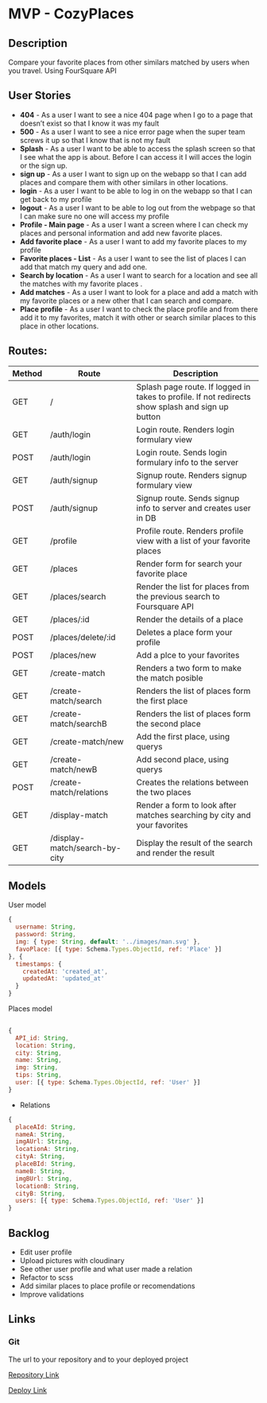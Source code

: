 # MVP - CozyPlaces 

## Description

Compare your favorite places from other similars matched by users when you travel. Using FourSquare API

## User Stories

- **404** - As a user I want to see a nice 404 page when I go to a page that doesn’t exist so that I know it was my fault
- **500** - As a user I want to see a nice error page when the super team screws it up so that I know that is not my fault
- **Splash** - As a user I want to be able to access the splash screen so that I see what the app is about. Before I can access it I will acces the login or the sign up.
- **sign up** - As a user I want to sign up on the webapp so that I can add places and compare them with other similars in other locations.
- **login** - As a user I want to be able to log in on the webapp so that I can get back to my profile
- **logout** - As a user I want to be able to log out from the webpage so that I can make sure no one will access my profile
- **Profile - Main page** - As a user I want a screen where I can check my places and personal information and add new favorite places. 
- **Add favorite place** - As a user I want to add my favorite places to my profile
- **Favorite places - List** - As a user I want to see the list of places I can add that match my query and add one.
- **Search by location** - As a user I want to search for a location and see all the matches with my favorite places .
- **Add matches** - As a user I want to look for a place and add a match with my favorite places or a new other that I can search and compare.
- **Place profile** - As a user I want to check the place profile and from there add it to my favorites, match it with other or search similar places to this place in other locations.

## Routes:

| Method | Route | Description|
|------|-------|------------|
| GET  | /     | Splash page route. If logged in takes to profile. If not redirects show splash and sign up button
| GET  | /auth/login | Login route. Renders login formulary view
| POST | /auth/login | Login route. Sends login formulary info to the server
| GET | /auth/signup | Signup route. Renders signup formulary view
| POST | /auth/signup | Signup route. Sends signup info to server and creates user in DB
| GET | /profile | Profile route. Renders profile view with a list of your favorite places
| GET | /places | Render form for search your favorite place
| GET | /places/search | Render the list for places from the previous search to Foursquare API
| GET | /places/:id | Render the details of a place
| POST | /places/delete/:id | Deletes a place form your profile
| POST | /places/new | Add a plce to your favorites
| GET | /create-match | Renders a two form to make the match posible
| GET | /create-match/search | Renders the list of places form the first place
| GET | /create-match/searchB | Renders the list of places form the second place
| GET | /create-match/new | Add the first place, using  querys
| GET | /create-match/newB | Add second place, using querys
| POST | /create-match/relations | Creates the relations between the two places
| GET | /display-match | Render a form to look after matches searching by city and your favorites
| GET | /display-match/search-by-city | Display the result of the search and render the result

<!-- .. -->

## Models

User model

```javascript
{
  username: String,
  password: String,
  img: { type: String, default: '../images/man.svg' },
  favoPlace: [{ type: Schema.Types.ObjectId, ref: 'Place' }]
}, {
  timestamps: {
    createdAt: 'created_at',
    updatedAt: 'updated_at'
  }
}

```

Places model

```javascript
 
{
  API_id: String,
  location: String,
  city: String,
  name: String,
  img: String,
  tips: String,
  user: [{ type: Schema.Types.ObjectId, ref: 'User' }]
}

```

* Relations

```javascript
{
  placeAId: String,
  nameA: String,
  imgAUrl: String,
  locationA: String,
  cityA: String,
  placeBId: String,
  nameB: String,
  imgBUrl: String,
  locationB: String,
  cityB: String,
  users: [{ type: Schema.Types.ObjectId, ref: 'User' }]
}
```


## Backlog

- Edit user profile
- Upload pictures with cloudinary
- See other user profile and what user made a relation
- Refactor to scss
- Add similar places to place profile or recomendations
- Improve validations

## Links

### Git

The url to your repository and to your deployed project

[Repository Link](https://github.com/zebader/cozy-places-ironhack-module2-project)

[Deploy Link](https://cozy-places-v2.herokuapp.com/)
